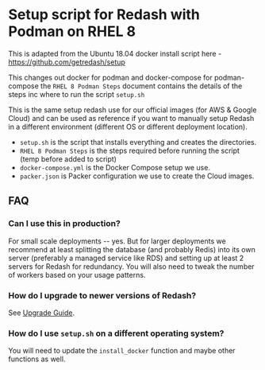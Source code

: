 # Setup script for Redash with Podman on RHEL 8

This is adapted from the Ubuntu 18.04 docker install script here - https://github.com/getredash/setup

This changes out docker for podman and docker-compose for podman-compose the `RHEL 8 Podman Steps` document contains the details of the steps inc where to run the script `setup.sh`

This is the same setup redash use for our official images (for AWS & Google Cloud) and can be used as reference if you want to manually setup Redash in a different environment (different OS or different deployment location).

* `setup.sh` is the script that installs everything and creates the directories.
* `RHEL 8 Podman Steps` is the steps required before running the script (temp before added to script)
* `docker-compose.yml` is the Docker Compose setup we use.
* `packer.json` is Packer configuration we use to create the Cloud images.

## FAQ

### Can I use this in production?

For small scale deployments -- yes. But for larger deployments we recommend at least splitting the database (and probably Redis) into its own server (preferably a managed service like RDS) and setting up at least 2 servers for Redash for redundancy. You will also need to tweak the number of workers based on your usage patterns.

### How do I upgrade to newer versions of Redash?

See [Upgrade Guide](https://redash.io/help/open-source/admin-guide/how-to-upgrade).

### How do I use `setup.sh` on a different operating system?

You will need to update the `install_docker` function and maybe other functions as well.
